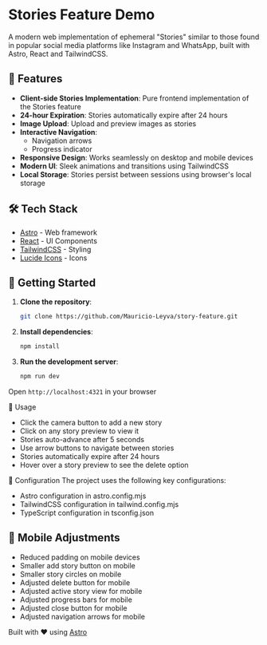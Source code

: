 # Stories Feature Demo

A modern web implementation of ephemeral "Stories" similar to those found in popular social media platforms like Instagram and WhatsApp, built with Astro, React and TailwindCSS.

## 🌟 Features

- **Client-side Stories Implementation**: Pure frontend implementation of the Stories feature
- **24-hour Expiration**: Stories automatically expire after 24 hours
- **Image Upload**: Upload and preview images as stories
- **Interactive Navigation**: 
  - Navigation arrows
  - Progress indicator
- **Responsive Design**: Works seamlessly on desktop and mobile devices
- **Modern UI**: Sleek animations and transitions using TailwindCSS
- **Local Storage**: Stories persist between sessions using browser's local storage

## 🛠️ Tech Stack

- [Astro](https://astro.build/) - Web framework
- [React](https://reactjs.org/) - UI Components 
- [TailwindCSS](https://tailwindcss.com/) - Styling
- [Lucide Icons](https://lucide.dev/) - Icons

## 🚀 Getting Started

1. **Clone the repository**:
   ```bash
   git clone https://github.com/Mauricio-Leyva/story-feature.git

2. **Install dependencies**:
    ```bash
    npm install

3. **Run the development server**:
    ```bash
    npm run dev

Open `http://localhost:4321` in your browser

📝 Usage
- Click the camera button to add a new story
- Click on any story preview to view it
- Stories auto-advance after 5 seconds
- Use arrow buttons to navigate between stories
- Stories automatically expire after 24 hours
- Hover over a story preview to see the delete option

🔧 Configuration
The project uses the following key configurations:
- Astro configuration in astro.config.mjs
- TailwindCSS configuration in tailwind.config.mjs
- TypeScript configuration in tsconfig.json

## 📱 Mobile Adjustments

- Reduced padding on mobile devices
- Smaller add story button on mobile
- Smaller story circles on mobile
- Adjusted delete button for mobile
- Adjusted active story view for mobile
- Adjusted progress bars for mobile
- Adjusted close button for mobile
- Adjusted navigation arrows for mobile

Built with ❤️ using [Astro](https://astro.build/)
